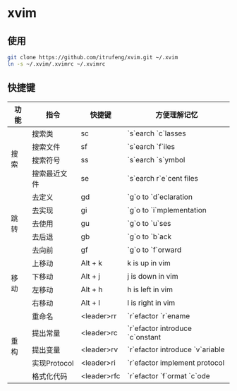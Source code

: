 # xvim

## 使用

```bash
git clone https://github.com/itrufeng/xvim.git ~/.xvim
ln -s ~/.xvim/.xvimrc ~/.xvimrc
```

## 快捷键

<table>
  <thead>
    <tr>
      <th>功能</th>
      <th>指令</th>
      <th>快捷键</th>
      <th>方便理解记忆</th>
    </tr>
  </thead>
  <tbody>
    <tr>
      <td rowspan=4>搜索</td>
      <td>搜索类</td>
      <td>sc</td>
      <td>`s`earch `c`lasses</td>
    </tr>
    <tr>
      <td>搜索文件</td>
      <td>sf</td>
      <td>`s`earch `f`iles</td>
    </tr>
    <tr>
      <td>搜索符号</td>
      <td>ss</td>
      <td>`s`earch `s`ymbol</td>
    </tr>
    <tr>
      <td>搜索最近文件</td>
      <td>se</td>
      <td>`s`earch r`e`cent files</td>
    </tr>
    <tr>
      <td rowspan=5>跳转</td>
      <td>去定义</td>
      <td>gd</td>
      <td>`g`o to `d`eclaration</td>
    </tr>
    <tr>
      <td>去实现</td>
      <td>gi</td>
      <td>`g`o to `i`mplementation</td>
    </tr>
    <tr>
      <td>去使用</td>
      <td>gu</td>
      <td>`g`o to `u`ses</td>
    </tr>
    <tr>
      <td>去后退</td>
      <td>gb</td>
      <td>`g`o to `b`ack</td>
    </tr>
    <tr>
      <td>去向前</td>
      <td>gf</td>
      <td>`g`o to `f`orward</td>
    </tr>
    <tr>
      <td rowspan=4>移动</td>
      <td>上移动</td>
      <td>Alt + k</td>
      <td>k is up in vim</td>
    </tr>
    <tr>
      <td>下移动</td>
      <td>Alt + j</td>
      <td>j is down in vim</td>
    </tr>
    <tr>
      <td>左移动</td>
      <td>Alt + h</td>
      <td>h is left in vim</td>
    </tr>
    <tr>
      <td>右移动</td>
      <td>Alt + l</td>
      <td>l is right in vim</td>
    </tr>
    <tr>
      <td rowspan=5>重构</td>
      <td>重命名</td>
      <td>&lt;leader&gt;rr</td>
      <td>`r`efactor `r`ename</td>
    </tr>
    <tr>
      <td>提出常量</td>
      <td>&lt;leader&gt;rc</td>
      <td>`r`efactor introduce `c`onstant</td>
    </tr>
    <tr>
      <td>提出变量</td>
      <td>&lt;leader&gt;rv</td>
      <td>`r`efactor introduce `v`ariable</td>
    </tr>
    <tr>
      <td>实现Protocol</td>
      <td>&lt;leader&gt;ri</td>
      <td>`r`efactor implement protocol</td>
    </tr>
    <tr>
      <td>格式化代码</td>
      <td>&lt;leader&gt;rfc</td>
      <td>`r`efactor `f`ormat `c`ode</td>
    </tr>
  </tbody>
</table>

